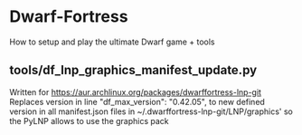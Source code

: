 # Dwarf-Fortress
How to setup and play the ultimate Dwarf game + tools

## tools/df_lnp_graphics_manifest_update.py
Written for https://aur.archlinux.org/packages/dwarffortress-lnp-git
Replaces version in line "df_max_version": "0.42.05", to new defined version in all manifest.json files in ~/.dwarffortress-lnp-git/LNP/graphics' so the PyLNP allows to use the graphics pack

